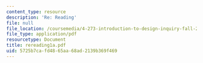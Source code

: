 ```yaml
---
content_type: resource
description: 'Re: Reading'
file: null
file_location: /coursemedia/4-273-introduction-to-design-inquiry-fall-2001/5725b7cafd4865aa68ad2139b369f469_rereading1a.pdf
file_type: application/pdf
resourcetype: Document
title: rereading1a.pdf
uid: 5725b7ca-fd48-65aa-68ad-2139b369f469
---
```

